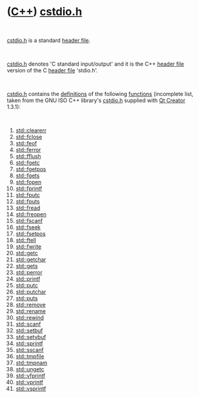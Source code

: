 
 

 

 

 

 

([C++](Cpp.md)) [cstdio.h](CppCstdioH.md)
===========================================

 

[cstdio.h](CppCstdioH.md) is a standard [header
file](CppHeaderFile.md).

 

[cstdio.h](CppCstdioH.md) denotes 'C standard input/output' and it is
the C++ [header file](CppHeaderFile.md) version of the C [header
file](CppHeaderFile.md) 'stdio.h'.

 

[cstdio.h](CppCstdioH.md) contains the [definitions](CppDefinition.md)
of the following [functions](CppFunction.md) (incomplete list, taken
from the GNU ISO C++ library's [cstdio.h](CppCstdioH.md) supplied with
[Qt Creator](CppQtCreator.md) 1.3.1):

 

1.  [std::clearerr](CppClearerr.md)
2.  [std::fclose](CppFclose.md)
3.  [std::feof](CppFeof.md)
4.  [std::ferror](CppFerror.md)
5.  [std::fflush](CppFflush.md)
6.  [std::fgetc](CppFgetc.md)
7.  [std::fgetpos](CppFgetpos.md)
8.  [std::fgets](CppFgets.md)
9.  [std::fopen](CppFopen.md)
10. [std::fprintf](CppFprintf.md)
11. [std::fputc](CppFputc.md)
12. [std::fputs](CppFputs.md)
13. [std::fread](CppFread.md)
14. [std::freopen](CppFreopen.md)
15. [std::fscanf](CppFscanf.md)
16. [std::fseek](CppFseek.md)
17. [std::fsetpos](CppFsetpos.md)
18. [std::ftell](CppFtell.md)
19. [std::fwrite](CppFwrite.md)
20. [std::getc](CppGetc.md)
21. [std::getchar](CppGetchar.md)
22. [std::gets](CppGets.md)
23. [std::perror](CppPerror.md)
24. [std::printf](CppPrintf.md)
25. [std::putc](CppPutc.md)
26. [std::putchar](CppPutchar.md)
27. [std::puts](CppPuts.md)
28. [std::remove](CppStdRemove.md)
29. [std::rename](CppRename.md)
30. [std::rewind](CppRewind.md)
31. [std::scanf](CppScanf.md)
32. [std::setbuf](CppSetbuf.md)
33. [std::setvbuf](CppSetvbuf.md)
34. [std::sprintf](CppSprintf.md)
35. [std::sscanf](CppSscanf.md)
36. [std::tmpfile](CppTmpfile.md)
37. [std::tmpnam](CppTmpnam.md)
38. [std::ungetc](CppUngetc.md)
39. [std::vfprintf](CppVfprintf.md)
40. [std::vprintf](CppVprintf.md)
41. [std::vsprintf](CppVsprintf.md)

 

 

 

 

 

 

